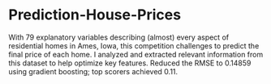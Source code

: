 # Prediction-House-Prices

With 79 explanatory variables describing (almost) every aspect of residential homes in Ames, Iowa, this competition challenges to predict the final price of each home.
I analyzed and extracted relevant information from this dataset to help optimize key features. 
Reduced the RMSE to 0.14859 using gradient boosting; top scorers achieved 0.11.


